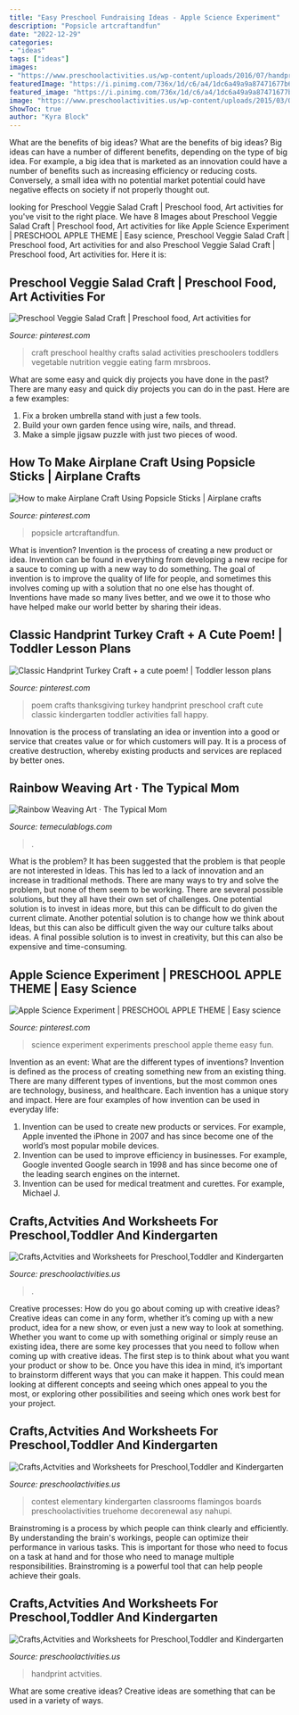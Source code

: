 ```yaml
---
title: "Easy Preschool Fundraising Ideas - Apple Science Experiment"
description: "Popsicle artcraftandfun"
date: "2022-12-29"
categories:
- "ideas"
tags: ["ideas"]
images:
- "https://www.preschoolactivities.us/wp-content/uploads/2016/07/handprint-flower.jpg"
featuredImage: "https://i.pinimg.com/736x/1d/c6/a4/1dc6a49a9a87471677b68160b485f44b.jpg"
featured_image: "https://i.pinimg.com/736x/1d/c6/a4/1dc6a49a9a87471677b68160b485f44b.jpg"
image: "https://www.preschoolactivities.us/wp-content/uploads/2015/03/Owl-Christmas-Holiday-Classroom-Door.jpg"
ShowToc: true
author: "Kyra Block"
---
```



What are the benefits of big ideas?
What are the benefits of big ideas? Big ideas can have a number of different benefits, depending on the type of big idea. For example, a big idea that is marketed as an innovation could have a number of benefits such as increasing efficiency or reducing costs. Conversely, a small idea with no potential market potential could have negative effects on society if not properly thought out.

	

		
looking for Preschool Veggie Salad Craft | Preschool food, Art activities for you've visit to the right place. We have 8 Images about Preschool Veggie Salad Craft | Preschool food, Art activities for like Apple Science Experiment | PRESCHOOL APPLE THEME | Easy science, Preschool Veggie Salad Craft | Preschool food, Art activities for and also Preschool Veggie Salad Craft | Preschool food, Art activities for. Here it is:
		
    
## Preschool Veggie Salad Craft | Preschool Food, Art Activities For

<img loading=lazy src="https://i.pinimg.com/736x/be/81/5f/be815f3f33fbb5f8258fcae5ccc62e4f--veggies-salad.jpg" onerror="this.onerror=null;this.src='https://tse1.mm.bing.net/th?id=OIP.7EpFIlnjQCQjbJcIuNciVAHaJ3&amp;pid=15.1';" alt="Preschool Veggie Salad Craft | Preschool food, Art activities for">

_Source: pinterest.com_

>craft preschool healthy crafts salad activities preschoolers toddlers vegetable nutrition veggie eating farm mrsbroos. 

	

What are some easy and quick diy projects you have done in the past?
There are many easy and quick diy projects you can do in the past. Here are a few examples:
1. Fix a broken umbrella stand with just a few tools.
2. Build your own garden fence using wire, nails, and thread.
3. Make a simple jigsaw puzzle with just two pieces of wood.

    
## How To Make Airplane Craft Using Popsicle Sticks | Airplane Crafts

<img loading=lazy src="https://i.pinimg.com/736x/1d/c6/a4/1dc6a49a9a87471677b68160b485f44b.jpg" onerror="this.onerror=null;this.src='https://tse2.mm.bing.net/th?id=OIP.HuoS0bBvMaFH59xJ-QPXDwHaLG&amp;pid=15.1';" alt="How to make Airplane Craft Using Popsicle Sticks | Airplane crafts">

_Source: pinterest.com_

>popsicle artcraftandfun. 

	

What is invention?
Invention is the process of creating a new product or idea. Invention can be found in everything from developing a new recipe for a sauce to coming up with a new way to do something. The goal of invention is to improve the quality of life for people, and sometimes this involves coming up with a solution that no one else has thought of. Inventions have made so many lives better, and we owe it to those who have helped make our world better by sharing their ideas.

    
## Classic Handprint Turkey Craft + A Cute Poem! | Toddler Lesson Plans

<img loading=lazy src="https://i.pinimg.com/736x/5b/4e/70/5b4e702433eb54adf6a87b433a00885a--kindergarten-thanksgiving-thanksgiving-crafts.jpg" onerror="this.onerror=null;this.src='https://tse2.mm.bing.net/th?id=OIP.mN6egr7_xqkRcE_cwCgwngHaJ6&amp;pid=15.1';" alt="Classic Handprint Turkey Craft + a cute poem! | Toddler lesson plans">

_Source: pinterest.com_

>poem crafts thanksgiving turkey handprint preschool craft cute classic kindergarten toddler activities fall happy. 

	

Innovation is the process of translating an idea or invention into a good or service that creates value or for which customers will pay. It is a process of creative destruction, whereby existing products and services are replaced by better ones.

    
## Rainbow Weaving Art · The Typical Mom

<img loading=lazy src="https://temeculablogs.com/wp-content/uploads/2016/02/Rainbow-paper-plate-weaving-craft-for-kids.-Great-for-St.Patricks-Day-or-a-classroom-craft-throughout-the-year..jpg" onerror="this.onerror=null;this.src='https://tse1.mm.bing.net/th?id=OIP.Mxnf6PL5Cpj7aEfhHYqOoQHaKW&amp;pid=15.1';" alt="Rainbow Weaving Art · The Typical Mom">

_Source: temeculablogs.com_

>. 

	

What is the problem?
It has been suggested that the problem is that people are not interested in Ideas. This has led to a lack of innovation and an increase in traditional methods. There are many ways to try and solve the problem, but none of them seem to be working. There are several possible solutions, but they all have their own set of challenges. One potential solution is to invest in ideas more, but this can be difficult to do given the current climate. Another potential solution is to change how we think about Ideas, but this can also be difficult given the way our culture talks about ideas. A final possible solution is to invest in creativity, but this can also be expensive and time-consuming.

    
## Apple Science Experiment | PRESCHOOL APPLE THEME | Easy Science

<img loading=lazy src="https://i.pinimg.com/736x/7c/e1/b8/7ce1b853d9178b03a9f7632f2ccf1189--science-experiment-for-kids-science-fun.jpg?b=t" onerror="this.onerror=null;this.src='https://tse3.mm.bing.net/th?id=OIP.DIY4rLXasK0ntL7UDmlRSAHaLD&amp;pid=15.1';" alt="Apple Science Experiment | PRESCHOOL APPLE THEME | Easy science">

_Source: pinterest.com_

>science experiment experiments preschool apple theme easy fun. 

	

Invention as an event: What are the different types of inventions?
Invention is defined as the process of creating something new from an existing thing. There are many different types of inventions, but the most common ones are technology, business, and healthcare. Each invention has a unique story and impact. Here are four examples of how invention can be used in everyday life: 
1. Invention can be used to create new products or services. For example, Apple invented the iPhone in 2007 and has since become one of the world’s most popular mobile devices. 
2. Invention can be used to improve efficiency in businesses. For example, Google invented Google search in 1998 and has since become one of the leading search engines on the internet. 
3. Invention can be used for medical treatment and curettes. For example, Michael J.

    
## Crafts,Actvities And Worksheets For Preschool,Toddler And Kindergarten

<img loading=lazy src="https://www.preschoolactivities.us/wp-content/uploads/2015/07/sun-craft.jpg" onerror="this.onerror=null;this.src='https://tse1.mm.bing.net/th?id=OIP.9YXTXKTIxYEUsQP07AIxYwHaJ3&amp;pid=15.1';" alt="Crafts,Actvities and Worksheets for Preschool,Toddler and Kindergarten">

_Source: preschoolactivities.us_

>. 

	

Creative processes: How do you go about coming up with creative ideas?
Creative ideas can come in any form, whether it’s coming up with a new product, idea for a new show, or even just a new way to look at something. Whether you want to come up with something original or simply reuse an existing idea, there are some key processes that you need to follow when coming up with creative ideas. 
The first step is to think about what you want your product or show to be. Once you have this idea in mind, it’s important to brainstorm different ways that you can make it happen. This could mean looking at different concepts and seeing which ones appeal to you the most, or exploring other possibilities and seeing which ones work best for your project.

    
## Crafts,Actvities And Worksheets For Preschool,Toddler And Kindergarten

<img loading=lazy src="https://www.preschoolactivities.us/wp-content/uploads/2015/03/Owl-Christmas-Holiday-Classroom-Door.jpg" onerror="this.onerror=null;this.src='https://tse4.mm.bing.net/th?id=OIP.ZQw0aZnqc5WeF6BAmtkUHAHaJ4&amp;pid=15.1';" alt="Crafts,Actvities and Worksheets for Preschool,Toddler and Kindergarten">

_Source: preschoolactivities.us_

>contest elementary kindergarten classrooms flamingos boards preschoolactivities truehome decorenewal asy nahupi. 

	

Brainstroming is a process by which people can think clearly and efficiently. By understanding the brain's workings, people can optimize their performance in various tasks. This is important for those who need to focus on a task at hand and for those who need to manage multiple responsibilities. Brainstroming is a powerful tool that can help people achieve their goals.

    
## Crafts,Actvities And Worksheets For Preschool,Toddler And Kindergarten

<img loading=lazy src="https://www.preschoolactivities.us/wp-content/uploads/2016/07/handprint-flower.jpg" onerror="this.onerror=null;this.src='https://tse2.mm.bing.net/th?id=OIP.pJPJsaAcsYKt4i9n9OKL2gHaJ6&amp;pid=15.1';" alt="Crafts,Actvities and Worksheets for Preschool,Toddler and Kindergarten">

_Source: preschoolactivities.us_

>handprint actvities. 

	

What are some creative ideas?
Creative ideas are something that can be used in a variety of ways.

